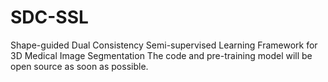 # SDC-SSL
Shape-guided Dual Consistency Semi-supervised Learning Framework for 3D Medical Image Segmentation
The code and pre-training model will be open source as soon as possible.
